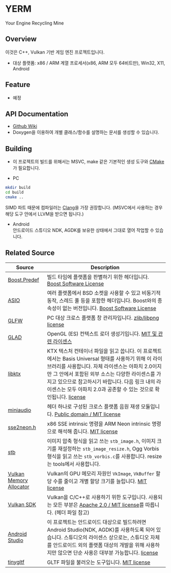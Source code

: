 # YERM
Your Engine Recycling Mine


## Overview
이것은 C++, Vulkan 기반 게임 엔진 프로젝트입니다.
* 대상 플랫폼: x86 / ARM 계열 프로세서(x86, ARM 모두 64비트만), Win32, X11, Android

## Feature
* 예정

## API Documentation
* [Github Wiki](https://github.com/onart/YERM/wiki)
* Doxygen을 이용하여 개별 클래스/함수를 설명하는 문서를 생성할 수 있습니다.

## Building
* 이 프로젝트의 빌드를 위해서는 MSVC, make 같은 기본적인 생성 도구와 [CMake](https://cmake.org/download/)가 필요합니다.

* PC
```bash
mkdir build
cd build
cmake ..
```
SIMD 파트 때문에 컴파일러는 [Clang](https://github.com/llvm/llvm-project/releases/tag/llvmorg-15.0.6)을 가장 권장합니다. (MSVC에서 사용하는 경우 해당 도구 안에서 LLVM을 받으면 됩니다.)

* Android\
안드로이드 스튜디오 NDK, AGDK를 보유한 상태에서 그대로 열어 작업할 수 있습니다.


## Related Source
Source | Description
---- | ----
[Boost.Predef](https://www.boost.org/doc/libs/1_73_0/libs/predef/doc/index.html) | 빌드 타임에 플랫폼을 판별하기 위한 헤더입니다. [Boost Software License](https://www.boost.org/LICENSE_1_0.txt)
[ASIO](https://think-async.com/Asio/index.html) | 여러 플랫폼에서 BSD 소켓을 사용할 수 있고 비동기적 동작, 스레드 풀 등을 포함한 헤더입니다. Boost와의 종속성이 없는 버전입니다. [Boost Software License](https://www.boost.org/LICENSE_1_0.txt)
[GLFW](https://www.glfw.org/) | PC 대상 크로스 플랫폼 창 관리자입니다. [zlib/libpng license](https://www.glfw.org/license)
[GLAD](https://glad.dav1d.de/) | OpenGL (ES) 컨텍스트 로더 생성기입니다. [MIT 및 관련 라이센스](https://github.com/Dav1dde/glad/blob/glad2/LICENSE)
[libktx](https://github.com/KhronosGroup/KTX-Software) | KTX 텍스처 컨테이너 파일을 읽고 씁니다. 이 프로젝트에서는 Basis Universal 형태를 사용하기 위해 이 라이브러리를 사용합니다. 자체 라이센스는 아파치 2.0이지만 그 안에서 포함된 외부 소스는 다양한 라이센스를 가지고 있으므로 참고하시기 바랍니다. 다음 링크 내의 라이센스는 모두 아파치 2.0과 공존할 수 있는 것으로 확인됩니다. [license](https://github.com/KhronosGroup/KTX-Software/tree/master/LICENSES)
[miniaudio](https://github.com/mackron/miniaudio) | 헤더 하나로 구성된 크로스 플랫폼 음원 재생 모듈입니다. [Public domain / MIT license](https://github.com/mackron/miniaudio/blob/master/LICENSE)
[sse2neon.h](https://github.com/DLTcollab/sse2neon) | x86 SSE intrinsic 명령을 ARM Neon intrinsic 명령으로 해석해 줍니다. [MIT license](https://github.com/DLTcollab/sse2neon/blob/master/LICENSE)
[stb](https://github.com/nothings/stb) | 이미지 압축 형식을 읽고 쓰는 `stb_image.h`, 이미지 크기를 재설정하는 `stb_image_resize.h`, Ogg Vorbis 형식을 읽고 쓰는 `stb_vorbis.c`를 사용합니다. resize는 tools에서 사용합니다.
[Vulkan Memory Allocator](https://github.com/GPUOpen-LibrariesAndSDKs/VulkanMemoryAllocator) | Vulkan의 GPU 메모리 자원인 `VkImage`, `VkBuffer` 할당 수를 줄이고 개별 할당 크기를 늘립니다. [MIT license](https://github.com/GPUOpen-LibrariesAndSDKs/VulkanMemoryAllocator/blob/master/LICENSE.txt)
[Vulkan SDK](https://vulkan.lunarg.com/) | Vulkan을 C/C++로 사용하기 위한 도구입니다. 사용되는 모든 부분은 [Apache 2.0 / MIT license](https://vulkan.lunarg.com/license/)를 따릅니다. (헤더 파일 참고)
[Android Studio](https://developer.android.com/studio/) | 이 프로젝트는 안드로이드 대상으로 빌드하려면 Android Studio(NDK, AGDK)를 사용하도록 되어 있습니다. 스튜디오의 라이센스 상으로는, 스튜디오 자체를 안드로이드 외의 플랫폼 대상의 개발을 위해 사용하지만 않으면 단순 사용은 대부분 가능합니다. [license](https://developer.android.com/studio/terms)
[tinygltf](https://github.com/syoyo/tinygltf) | GLTF 파일을 불러오는 도구입니다. [MIT license](https://github.com/syoyo/tinygltf/blob/release/LICENSE)
